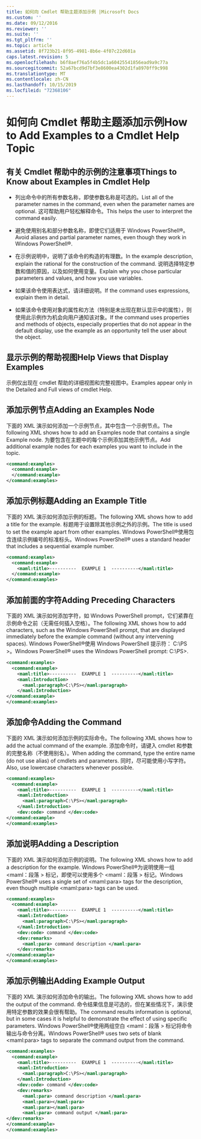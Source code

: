 ```yaml
---
title: 如何向 Cmdlet 帮助主题添加示例 |Microsoft Docs
ms.custom: ''
ms.date: 09/12/2016
ms.reviewer: ''
ms.suite: ''
ms.tgt_pltfrm: ''
ms.topic: article
ms.assetid: 8f723b21-8f95-4981-8b6e-4f07c22d601a
caps.latest.revision: 5
ms.openlocfilehash: b6f8aef76a5f4b5dc1a60425541856ead9a9c77a
ms.sourcegitcommit: 52a67bcd9d7bf3e8600ea4302d1fa8970ff9c998
ms.translationtype: MT
ms.contentlocale: zh-CN
ms.lasthandoff: 10/15/2019
ms.locfileid: "72368106"
---
```

# <a name="how-to-add-examples-to-a-cmdlet-help-topic"></a><span data-ttu-id="4f6a7-102">如何向 Cmdlet 帮助主题添加示例</span><span class="sxs-lookup"><span data-stu-id="4f6a7-102">How to Add Examples to a Cmdlet Help Topic</span></span>

## <a name="things-to-know-about-examples-in-cmdlet-help"></a><span data-ttu-id="4f6a7-103">有关 Cmdlet 帮助中的示例的注意事项</span><span class="sxs-lookup"><span data-stu-id="4f6a7-103">Things to Know about Examples in Cmdlet Help</span></span>

- <span data-ttu-id="4f6a7-104">列出命令中的所有参数名称，即使参数名称是可选的。</span><span class="sxs-lookup"><span data-stu-id="4f6a7-104">List all of the parameter names in the command, even when the parameter names are optional.</span></span> <span data-ttu-id="4f6a7-105">这可帮助用户轻松解释命令。</span><span class="sxs-lookup"><span data-stu-id="4f6a7-105">This helps the user to interpret the command easily.</span></span>

- <span data-ttu-id="4f6a7-106">避免使用别名和部分参数名称，即使它们适用于 Windows PowerShell®。</span><span class="sxs-lookup"><span data-stu-id="4f6a7-106">Avoid aliases and partial parameter names, even though they work in Windows PowerShell®.</span></span>

- <span data-ttu-id="4f6a7-107">在示例说明中，说明了该命令的构造的有理数。</span><span class="sxs-lookup"><span data-stu-id="4f6a7-107">In the example description, explain the rational for the construction of the command.</span></span> <span data-ttu-id="4f6a7-108">说明选择特定参数和值的原因，以及如何使用变量。</span><span class="sxs-lookup"><span data-stu-id="4f6a7-108">Explain why you chose particular parameters and values, and how you use variables.</span></span>

- <span data-ttu-id="4f6a7-109">如果该命令使用表达式，请详细说明。</span><span class="sxs-lookup"><span data-stu-id="4f6a7-109">If the command uses expressions, explain them in detail.</span></span>

- <span data-ttu-id="4f6a7-110">如果该命令使用对象的属性和方法（特别是未出现在默认显示中的属性），则使用此示例作为机会向用户通知该对象。</span><span class="sxs-lookup"><span data-stu-id="4f6a7-110">If the command uses properties and methods of objects, especially properties that do not appear in the default display, use the example as an opportunity tell the user about the object.</span></span>

## <a name="help-views-that-display-examples"></a><span data-ttu-id="4f6a7-111">显示示例的帮助视图</span><span class="sxs-lookup"><span data-stu-id="4f6a7-111">Help Views that Display Examples</span></span>

<span data-ttu-id="4f6a7-112">示例仅出现在 cmdlet 帮助的详细视图和完整视图中。</span><span class="sxs-lookup"><span data-stu-id="4f6a7-112">Examples appear only in the Detailed and Full views of cmdlet Help.</span></span>

## <a name="adding-an-examples-node"></a><span data-ttu-id="4f6a7-113">添加示例节点</span><span class="sxs-lookup"><span data-stu-id="4f6a7-113">Adding an Examples Node</span></span>

<span data-ttu-id="4f6a7-114">下面的 XML 演示如何添加一个示例节点，其中包含一个示例节点。</span><span class="sxs-lookup"><span data-stu-id="4f6a7-114">The following XML shows how to add an Examples node that contains a single Example node.</span></span> <span data-ttu-id="4f6a7-115">为要包含在主题中的每个示例添加其他示例节点。</span><span class="sxs-lookup"><span data-stu-id="4f6a7-115">Add additional example nodes for each examples you want to include in the topic.</span></span>

```xml
<command:examples>
  <command:example>
  </command:example>
</command:examples>
```

## <a name="adding-an-example-title"></a><span data-ttu-id="4f6a7-116">添加示例标题</span><span class="sxs-lookup"><span data-stu-id="4f6a7-116">Adding an Example Title</span></span>

<span data-ttu-id="4f6a7-117">下面的 XML 演示如何添加示例的标题。</span><span class="sxs-lookup"><span data-stu-id="4f6a7-117">The following XML shows how to add a title for the example.</span></span> <span data-ttu-id="4f6a7-118">标题用于设置除其他示例之外的示例。</span><span class="sxs-lookup"><span data-stu-id="4f6a7-118">The title is used to set the example apart from other examples.</span></span> <span data-ttu-id="4f6a7-119">Windows PowerShell®使用包含连续示例编号的标准标头。</span><span class="sxs-lookup"><span data-stu-id="4f6a7-119">Windows PowerShell® uses a standard header that includes a sequential example number.</span></span>

```xml
<command:examples>
  <command:example>
    <maml:title>----------  EXAMPLE 1  ----------</maml:title>
  </command:example>
</command:examples>
```

## <a name="adding-preceding-characters"></a><span data-ttu-id="4f6a7-120">添加前面的字符</span><span class="sxs-lookup"><span data-stu-id="4f6a7-120">Adding Preceding Characters</span></span>

<span data-ttu-id="4f6a7-121">下面的 XML 演示如何添加字符，如 Windows PowerShell prompt，它们紧靠在示例命令之前（无需任何插入空格）。</span><span class="sxs-lookup"><span data-stu-id="4f6a7-121">The following XML shows how to add characters, such as the Windows PowerShell prompt, that are displayed immediately before the example command (without any intervening spaces).</span></span> <span data-ttu-id="4f6a7-122">Windows PowerShell®使用 Windows PowerShell 提示符： C:\PS >。</span><span class="sxs-lookup"><span data-stu-id="4f6a7-122">Windows PowerShell® uses the Windows PowerShell prompt: C:\PS>.</span></span>

```xml
<command:examples>
  <command:example>
    <maml:title>----------  EXAMPLE 1  ----------</maml:title>
    <maml:Introduction>
      <maml:paragraph>C:\PS></maml:paragraph>
    </maml:Introduction>
</command:example>
</command:examples>
```

## <a name="adding-the-command"></a><span data-ttu-id="4f6a7-123">添加命令</span><span class="sxs-lookup"><span data-stu-id="4f6a7-123">Adding the Command</span></span>

<span data-ttu-id="4f6a7-124">下面的 XML 演示如何添加示例的实际命令。</span><span class="sxs-lookup"><span data-stu-id="4f6a7-124">The following XML shows how to add the actual command of the example.</span></span> <span data-ttu-id="4f6a7-125">添加命令时，请键入 cmdlet 和参数的完整名称（不使用别名）。</span><span class="sxs-lookup"><span data-stu-id="4f6a7-125">When adding the command, type the entire name (do not use alias) of cmdlets and parameters.</span></span> <span data-ttu-id="4f6a7-126">同时，尽可能使用小写字符。</span><span class="sxs-lookup"><span data-stu-id="4f6a7-126">Also, use lowercase characters whenever possible.</span></span>

```xml
<command:examples>
  <command:example>
    <maml:title>----------  EXAMPLE 1  ----------</maml:title>
    <maml:Introduction>
      <maml:paragraph>C:\PS></maml:paragraph>
    </maml:Introduction>
    <dev:code> command </dev:code>
</command:example>
</command:examples>
```

## <a name="adding-a-description"></a><span data-ttu-id="4f6a7-127">添加说明</span><span class="sxs-lookup"><span data-stu-id="4f6a7-127">Adding a Description</span></span>

<span data-ttu-id="4f6a7-128">下面的 XML 演示如何添加示例的说明。</span><span class="sxs-lookup"><span data-stu-id="4f6a7-128">The following XML shows how to add a description for the example.</span></span> <span data-ttu-id="4f6a7-129">Windows PowerShell®为说明使用一组 \<maml：段落 > 标记，即使可以使用多个 \<maml：段落 > 标记。</span><span class="sxs-lookup"><span data-stu-id="4f6a7-129">Windows PowerShell® uses a single set of \<maml:para> tags for the description, even though multiple \<maml:para> tags can be used.</span></span>

```xml
<command:examples>
  <command:example>
    <maml:title>----------  EXAMPLE 1  ----------</maml:title>
    <maml:Introduction>
      <maml:paragraph>C:\PS></maml:paragraph>
    </maml:Introduction>
    <dev:code> command </dev:code>
    <dev:remarks>
      <maml:para> command description </maml:para>
    </dev:remarks>
</command:example>
</command:examples>
```

## <a name="adding-example-output"></a><span data-ttu-id="4f6a7-130">添加示例输出</span><span class="sxs-lookup"><span data-stu-id="4f6a7-130">Adding Example Output</span></span>

<span data-ttu-id="4f6a7-131">下面的 XML 演示如何添加命令的输出。</span><span class="sxs-lookup"><span data-stu-id="4f6a7-131">The following XML shows how to add the output of the command.</span></span> <span data-ttu-id="4f6a7-132">命令结果信息是可选的，但在某些情况下，演示使用特定参数的效果会很有帮助。</span><span class="sxs-lookup"><span data-stu-id="4f6a7-132">The command results information is optional, but in some cases it is helpful to demonstrate the effect of using specific parameters.</span></span> <span data-ttu-id="4f6a7-133">Windows PowerShell®使用两组空白 \<maml：段落 > 标记将命令输出与命令分离。</span><span class="sxs-lookup"><span data-stu-id="4f6a7-133">Windows PowerShell® uses two sets of blank \<maml:para> tags to separate the command output from the command.</span></span>

```xml
<command:examples>
  <command:example>
    <maml:title>----------  EXAMPLE 1  ----------</maml:title>
    <maml:Introduction>
      <maml:paragraph>C:\PS></maml:paragraph>
    </maml:Introduction>
    <dev:code> command </dev:code>
    <dev:remarks>
      <maml:para> command description </maml:para>
      <maml:para></maml:para>
      <maml:para></maml:para>
      <maml:para> command output </maml:para>
</dev:remarks>
</command:example>
</command:examples>
```